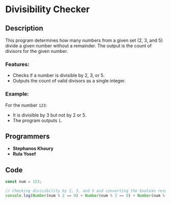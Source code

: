 # Divisibility Checker

## Description

This program determines how many numbers from a given set (2, 3, and 5) divide a given number without a remainder. The output is the count of divisors for the given number.

### Features:
- Checks if a number is divisible by 2, 3, or 5.
- Outputs the count of valid divisors as a single integer.

### Example:
For the number `123`:
- It is divisible by 3 but not by 2 or 5.
- The program outputs `1`.

## Programmers

- **Stephanos Khoury**
- **Rula Yosef**

## Code

```javascript
const num = 123;

// Checking divisibility by 2, 3, and 5 and converting the boolean result true/false to a number 1/0 and sum the results.
console.log(Number(num % 2 == 0) + Number(num % 3 == 0) + Number(num % 5 == 0));
```

